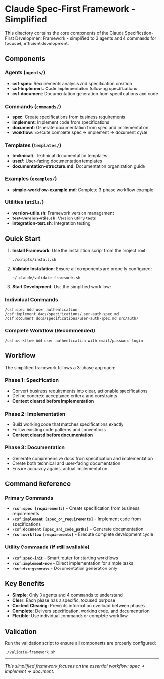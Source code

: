 # Claude Spec-First Framework - Simplified

This directory contains the core components of the Claude Specification-First Development Framework - simplified to 3 agents and 4 commands for focused, efficient development.

## Components

### Agents (`agents/`)
- **csf-spec**: Requirements analysis and specification creation
- **csf-implement**: Code implementation following specifications
- **csf-document**: Documentation generation from specifications and code

### Commands (`commands/`)
- **spec**: Create specifications from business requirements
- **implement**: Implement code from specifications  
- **document**: Generate documentation from spec and implementation
- **workflow**: Execute complete spec → implement → document cycle

### Templates (`templates/`)
- **technical/**: Technical documentation templates
- **user/**: User-facing documentation templates
- **documentation-structure.md**: Documentation organization guide

### Examples (`examples/`)
- **simple-workflow-example.md**: Complete 3-phase workflow example

### Utilities (`utils/`)
- **version-utils.sh**: Framework version management
- **test-version-utils.sh**: Version utility tests
- **integration-test.sh**: Integration testing

## Quick Start

1. **Install Framework**: Use the installation script from the project root:
   ```bash
   ./scripts/install.sh
   ```

2. **Validate Installation**: Ensure all components are properly configured:
   ```bash
   ~/.claude/validate-framework.sh
   ```

3. **Start Development**: Use the simplified workflow:

### Individual Commands
```
/csf:spec Add user authentication
/csf:implement docs/specifications/user-auth-spec.md  
/csf:document docs/specifications/user-auth-spec.md src/auth/
```

### Complete Workflow (Recommended)
```
/csf:workflow Add user authentication with email/password login
```

## Workflow

The simplified framework follows a 3-phase approach:

### Phase 1: Specification
- Convert business requirements into clear, actionable specifications
- Define concrete acceptance criteria and constraints  
- **Context cleared before implementation**

### Phase 2: Implementation
- Build working code that matches specifications exactly
- Follow existing code patterns and conventions
- **Context cleared before documentation**

### Phase 3: Documentation  
- Generate comprehensive docs from specification and implementation
- Create both technical and user-facing documentation
- Ensure accuracy against actual implementation

## Command Reference

### Primary Commands
- **`/csf:spec [requirements]`** - Create specification from business requirements
- **`/csf:implement [spec_or_requirements]`** - Implement code from specifications  
- **`/csf:document [spec_and_code_paths]`** - Generate documentation
- **`/csf:workflow [requirements]`** - Execute complete development cycle

### Utility Commands (if still available)
- **`/csf:spec-init`** - Smart router for starting workflows
- **`/csf:implement-now`** - Direct implementation for simple tasks
- **`/csf:doc-generate`** - Documentation generation only

## Key Benefits

- **Simple**: Only 3 agents and 4 commands to understand
- **Clear**: Each phase has a specific, focused purpose
- **Context Clearing**: Prevents information overload between phases
- **Complete**: Delivers specification, working code, and documentation
- **Flexible**: Use individual commands or complete workflow

## Validation

Run the validation script to ensure all components are properly configured:

```bash
./validate-framework.sh
```

---

*This simplified framework focuses on the essential workflow: spec → implement → document.*